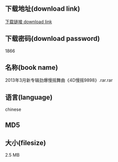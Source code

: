 ## 下载地址(download link)
[下载链接 download link](https://tutu365.netlify.app/?s=2013%E5%B9%B43%E6%9C%88%E6%96%B0%E4%B8%93%E8%BE%91%E5%8A%B2%E7%88%86%E6%85%A2%E6%91%87%E8%88%9E%E6%9B%B2%E3%80%8A4D%E6%85%A2%E6%91%879898%E3%80%8B.rar)

## 下载密码(download password)
1866

## 名称(book name)
2013年3月新专辑劲爆慢摇舞曲《4D慢摇9898》.rar.rar

## 语言(language)
chinese

## MD5


## 大小(filesize)
2.5 MB
